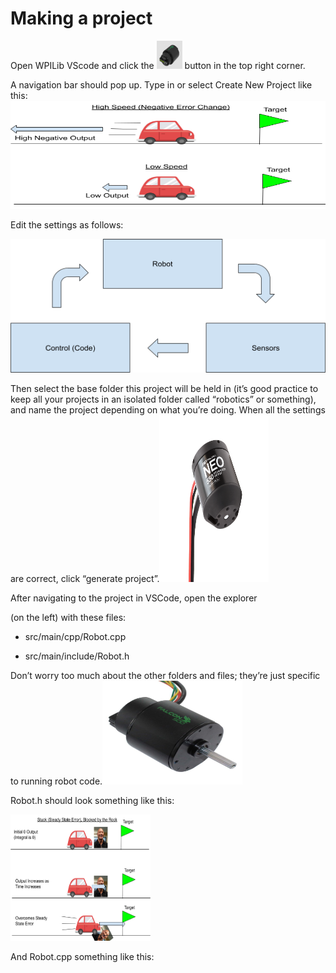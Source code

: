 # Making a project

Open WPILib VScode and click the
<img src="media/image4.png" style="width:0.42708in;height:0.46875in" />
button in the top right corner.

A navigation bar should pop up. Type in or select Create New Project
like
this:<img src="media/image9.png" style="width:6.5in;height:1.80556in" />

Edit the settings as follows:

<img src="media/image15.png" style="width:6.5in;height:2.22917in" />

Then select the base folder this project will be held in (it’s good
practice to keep all your projects in an isolated folder called
“robotics” or something), and name the project depending on what you’re
doing. When all the settings are correct, click “generate
project”.<img src="media/image1.png" style="width:1.81871in;height:2.77721in" />

After navigating to the project in VSCode, open the explorer

(on the left) with these files:

- src/main/cpp/Robot.cpp

- src/main/include/Robot.h

Don’t worry too much about the other folders and files; they’re just
specific to running robot
code.<img src="media/image7.png" style="width:2.33333in;height:1.73247in" />

Robot.h should look something like this:

<img src="media/image8.png" style="width:2.33333in;height:2.103in" />

And Robot.cpp something like this: